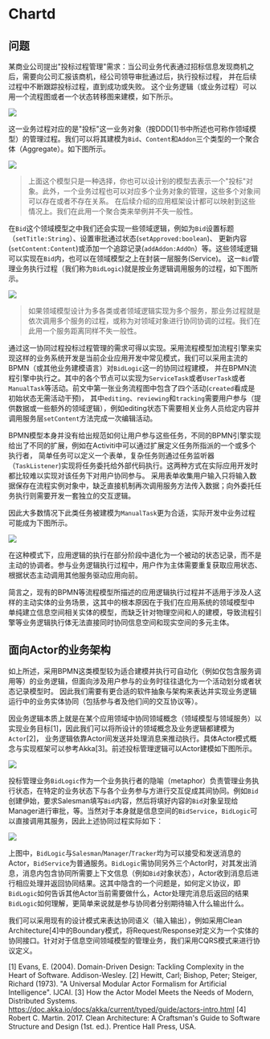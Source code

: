 # Chartd

## 问题


某商业公司提出"投标过程管理"需求：当公司业务代表通过招标信息发现商机之后，需要向公司汇报该商机，经公司领导审批通过后，执行投标过程，
并在后续过程中不断跟踪投标过程，直到成功或失败。 这个业务逻辑（或业务过程）可以用一个流程图或者一个状态转移图来建模，如下所示。


![](uml/logic.svg)

这一业务过程对应的是"投标"这一业务对象（按DDD[1]书中所述也可称作领域模型）的管理过程。我们可以将其建模为`Bid`、`Content`和`Addon`三个类型的一个聚合体（Aggregate）。如下图所示。

![](uml/model.svg)

> 上面这个模型只是一种选择，你也可以设计别的模型去表示一个"投标"对象。此外，一个业务过程也可以对应多个业务对象的管理，这些多个对象间可以存在或者不存在关系。
在后续介绍的应用框架设计都可以映射到这些情况上。我们在此用一个聚合类来举例并不失一般性。

在`Bid`这个领域模型之中我们还会实现一些领域逻辑，例如为`Bid`设置标题（`setTitle:String`）、设置审批通过状态(`setApproved:boolean`)、
更新内容(`setContent:Content`)或添加一个追踪记录(`addAddon:AddOn`）等。这些领域逻辑可以实现在`Bid`内，也可以在领域模型之上在封装一层服务(Service)。
这一`Bid`管理业务执行过程（我们称为`BidLogic`)就是按业务逻辑调用服务的过程，如下图所示。

![](uml/logic-coord.svg)

> 如果领域模型设计为多各类或者领域逻辑实现为多个服务，那业务过程就是依次调用多个服务的过程，或称为对领域对象进行协同协调的过程。我们在此用一个服务距离同样不失一般性。

通过这一协同过程投标过程管理的需求可得以实现。采用流程模型加流程引擎来实现这样的业务系统开发是当前企业应用开发中常见模式，我们可以采用主流的BPMN（或其他业务建模语言）对`BidLogic`这一的协同过程建模，
并在BPMN流程引擎中执行之。其中的各个节点可以实现为`ServiceTask`或者`UserTask`或者`ManualTask`等活动。前文中第一张业务流程图中包含了四个活动(`created`看成是初始状态无需活动干预)，
其中`editing`、`reviewing`和`tracking`需要用户参与（提供数据或一些额外的领域逻辑），例如editing状态下需要相关业务人员给定内容并调用服务层`setContent`方法完成一次编辑活动。

BPMN模型本身并没有给出规范如何让用户参与这些任务，不同的BPMN引擎实现给出了不同的扩展，例如在Activiti中可以通过扩展定义任务所指派的一个或多个执行者，
简单任务可以定义一个表单，复杂任务则通过任务监听器（`TaskListener`)实现将任务委托给外部代码执行。这两种方式在实际应用开发时都比较难以实现对该任务下对用户协同参与。
采用表单收集用户输入只将输入数据保存在流程实例对象中，缺乏直接机制再次调用服务方法传入数据；向外委托任务执行则需要开发一套独立的交互逻辑。

因此大多数情况下此类任务被建模为`ManualTask`更为合适，实际开发中业务过程可能成为下图所示。

![](uml/user-coord.svg)


在这种模式下，应用逻辑的执行在部分阶段中退化为一个被动的状态记录，而不是主动的协调者。参与业务逻辑执行过程中，用户作为主体需要重复获取应用状态、
根据状态主动调用其他服务驱动应用向前。 

简言之，现有的BPMN等流程模型所描述的应用逻辑执行过程并不适用于涉及人这样的主动实体的业务场景，这其中的根本原因在于我们在应用系统的领域模型中
单纯建立信息空间相关实体的模型，而缺乏针对物理空间和人的建模，导致流程引擎等业务逻辑执行体无法直接同时协同信息空间和现实空间的多元主体。

## 面向Actor的业务架构

如上所述，采用BPMN这类模型较为适合建模并执行可自动化（例如仅包含服务调用等）的业务逻辑，但面向涉及用户参与的业务时往往退化为一个活动划分或者状态记录模型时。
因此我们需要有更合适的软件抽象与架构来表达并实现业务逻辑运行中的业务实体协同（包括参与者及他们间的交互协议等）。

因业务逻辑本质上就是在某个应用领域中协同领域概念（领域模型与领域服务）以实现业务目标[1]，因此我们可以将所设计的领域概念及业务逻辑都建模为`Actor`[2]，
业务逻辑依靠Actor间发送并处理消息来推动执行。具体Actor模式概念与实现框架可以参考Akka[3]。前述投标管理逻辑可以Actor建模如下图所示。

![](uml/actor.svg)

投标管理业务`BidLogic`作为一个业务执行者的隐喻（metaphor）负责管理业务执行状态，在特定的业务状态下与各个业务参与方进行交互促成其间协同。例如`Bid`创建伊始，要求Salesman填写`Bid`内容，然后将填好内容的`Bid`对象呈现给Manager进行审批，等。当然对于本身就是信息空间的`BidService`，`BidLogic`可以直接调用其服务，因此上述协同过程实际如下：

![](uml/actor2.svg)


上图中，`BidLogic`与`Salesman`/`Manager`/`Tracker`均为可以接受和发送消息的Actor，`BidService`为普通服务。`BidLogic`需协同另外三个Actor时，对其发出消息，消息内包含协同所需要上下文信息（例如`Bid`对象状态），Actor收到消息后进行相应处理并返回协同结果。这其中隐含的一个问题是，如何定义协议，即`BidLogic`如何告诉其他Actor当前需要做什么，Actor处理完消息后返回的结果`BidLogic`如何理解，更简单来说就是参与协同者分别期待输入什么输出什么。

我们可以采用现有的设计模式来表达协同语义（输入输出），例如采用Clean Architecture[4]中的Boundary模式，将Request/Response对定义为一个实体的协同接口。针对对于信息空间领域模型的管理业务，我们采用CQRS模式来进行协议定义。



[1] Evans, E. (2004). Domain-Driven Design: Tackling Complexity in the Heart of Software. Addison-Wesley.
[2] Hewitt, Carl; Bishop, Peter; Steiger, Richard (1973). "A Universal Modular Actor Formalism for Artificial Intelligence". IJCAI.
[3] How the Actor Model Meets the Needs of Modern, Distributed Systems. https://doc.akka.io/docs/akka/current/typed/guide/actors-intro.html
[4] Robert C. Martin. 2017. Clean Architecture: A Craftsman's Guide to Software Structure and Design (1st. ed.). Prentice Hall Press, USA.
